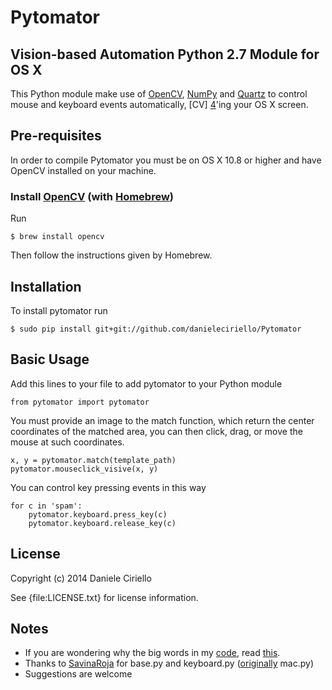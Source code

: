 # Pytomator

## Vision-based Automation Python 2.7 Module for OS X


This Python module make use of [OpenCV][1], [NumPy][2] and [Quartz][3] to control mouse and keyboard events automatically, [CV] [4]'ing your OS X screen.

## Pre-requisites

In order to compile Pytomator you must be on OS X 10.8 or higher and have OpenCV installed on your machine.

### Install [OpenCV](http://opencv.org/) (with [Homebrew](http://brew.sh/))
Run 

	$ brew install opencv

Then follow the instructions given by Homebrew.

## Installation

To install pytomator run

	$ sudo pip install git+git://github.com/danieleciriello/Pytomator


## Basic Usage

Add this lines to your file to add pytomator to your Python module

	from pytomator import pytomator

You must provide an image to the match function, which return the center coordinates of the matched area, you can then click, drag, or move the mouse at such coordinates. 

	x, y = pytomator.match(template_path)
    pytomator.mouseclick_visive(x, y)

You can control key pressing events in this way

	for c in 'spam':
	    pytomator.keyboard.press_key(c)
	    pytomator.keyboard.release_key(c)

## License

Copyright (c) 2014 Daniele Ciriello

See {file:LICENSE.txt} for license information.


## Notes

+ If you are wondering why the big words in my [code](https://github.com/danieleciriello/Pytomator/blob/master/pytomator.py), read [this](http://ergoemacs.org/emacs/proper_way_to_use_Sublime_Text_minimap.html).
+ Thanks to [SavinaRoja](https://github.com/SavinaRoja) for base.py and keyboard.py ([originally](https://github.com/SavinaRoja/PyUserInput) mac.py)
+ Suggestions are welcome

[1]: http://opencv.org/ "http://opencv.org/"
[2]: http://www.numpy.org/ "http://www.numpy.org/"
[3]: https://developer.apple.com/library/mac/documentation/GraphicsImaging/Reference/Quartz2D_Collection/_index.html "https://developer.apple.com/library/mac/documentation/GraphicsImaging/Reference/Quartz2D_Collection/_index.html"
[4]: http://en.wikipedia.org/wiki/Computer_vision "Computer Vision"